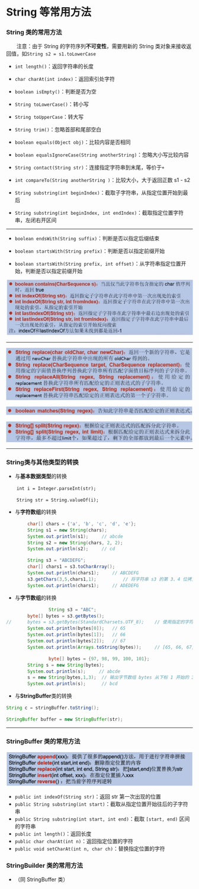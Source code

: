 # String 等常用方法

### String 类的常用方法

&ensp;&ensp;&ensp;&ensp;注意：由于 String 的字符序列**不可变性**，需要用新的 String 类对象来接收返回值，如`String s2 = s1.toLowerCase`

- `int length()`：返回字符串的长度

- `char charAt(int index)`：返回索引处字符

- `boolean isEmpty()`：判断是否为空

- `String toLowerCase()`：转小写

- `String toUpperCase`：转大写

- `String trim()`：忽略首部和尾部空白

- `boolean equals(Object obj)`：比较内容是否相同

- `boolean equalsIgnoreCase(String anotherString)`：忽略大小写比较内容

- `String contact(String str)`：连接指定字符串到末尾，等价于`+`

- `int compareTo(String anotherString )`：比较大小，大于返回正数 s1 - s2

- `String substring(int beginIndex)`：截取子字符串，从指定位置开始到最后

- `String substring(int beginIndex, int endIndex)`：截取指定位置字符串，左闭右开区间

------

- `boolean endsWith(String suffix)`：判断是否以指定后缀结束

- `boolean startsWith(String prefix)`：判断是否以指定前缀开始

- `boolean startsWith(String prefix, int offset)`：从字符串指定位置开始，判断是否以指定前缀开始

<p align="center">
	<img src="https://raw.githubusercontent.com/TortoiseKnightB/Java_notes/main/images/String等常见用法/01.jpg" width="600" />
</p>

------

<p align="center">
	<img src="https://raw.githubusercontent.com/TortoiseKnightB/Java_notes/main/images/String等常见用法/02.jpg" width="600" />
</p>

-------

### String类与其他类型的转换

- 与**基本数据类型**的转换

&ensp;&ensp;&ensp;&ensp;`int i = Integer.parseInt(str);`

&ensp;&ensp;&ensp;&ensp;`String str = String.valueOf(i);`

- 与**字符数组**的转换

```java
        char[] chars = {'a', 'b', 'c', 'd', 'e'};
        String s1 = new String(chars);
        System.out.println(s1);     // abcde
        String s2 = new String(chars, 2, 2);
        System.out.println(s2);     // cd
```
```java
        String s3 = "ABCDEFG";
        char[] chars1 = s3.toCharArray();
        System.out.println(chars1);     // ABCDEFG
        s3.getChars(3,5,chars1,1);			// 将字符串 s3 的第 3、4 位拷贝到数组 chars1 的第 1、2 位上
        System.out.println(chars1);     // ADEDEFG
```

- 与**字节数组**的转换

```java
 				String s3 = "ABC";
        byte[] bytes = s3.getBytes();
//	  	bytes = s3.getBytes(StandardCharsets.UTF_8); 	// 使用指定的字符集
        System.out.println(bytes[0]);   // 65
        System.out.println(bytes[1]);   // 66
        System.out.println(bytes[2]);   // 67
        System.out.println(Arrays.toString(bytes));     // [65, 66, 67]
```


```java
				byte[] bytes = {97, 98, 99, 100, 101};
        String s = new String(bytes);
        System.out.println(s);     // abcde
        s = new String(bytes,1,3);  // 输出字节数组 bytes 从下标 1 开始的 3 个字节
        System.out.println(s);      // bcd
```

- 与**StringBuffer**类的转换

```java
String c = stringBuffer.toString();
```

```java
StringBuffer buffer = new StringBuffer(str);
```

------

### StringBuffer 类的常用方法

<p align="center">
	<img src="https://raw.githubusercontent.com/TortoiseKnightB/Java_notes/main/images/String等常见用法/03.png" width="600" />
</p>

- `public int indexOf(String str)`：返回 str 第一次出现的位置
- `public String substring(int start)`：截取从指定位置开始往后的子字符串
- `public String substring(int start, int end)`：截取 `[start, end)` 区间的字符串
- `public int length()`：返回长度
- `public char charAt(int n)`：返回指定位置的字符
- `public void setCharAt(int n, char ch)`：替换指定位置的字符

### StringBuilder 类的常用方法

- （同 StringBuffer 类）

